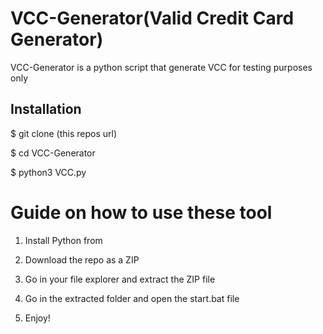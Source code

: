 # VCC-Generator(Valid Credit Card Generator)
VCC-Generator is a python script that generate VCC for testing purposes only<br> 

 
<h2>Installation</h2>
 
<p>$ git clone (this repos url)</p>
<p>$ cd VCC-Generator</p> 
<p>$ python3 VCC.py</p>  
 
# Guide on how to use these tool  
 
1. Install Python from

2. Download the repo as a ZIP   

3. Go in your file explorer and extract the ZIP file

4. Go in the extracted folder and open the start.bat file 
 
5. Enjoy!